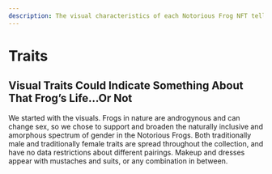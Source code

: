 ```yaml
---
description: The visual characteristics of each Notorious Frog NFT tell a unique story.
---
```


# Traits

## Visual Traits Could Indicate Something About That Frog’s Life…Or Not

We started with the visuals. Frogs in nature are androgynous and can change sex, so we chose to support and broaden the naturally inclusive and amorphous spectrum of gender in the Notorious Frogs. Both traditionally male and traditionally female traits are spread throughout the collection, and have no data restrictions about different pairings. Makeup and dresses appear with mustaches and suits, or any combination in between.
